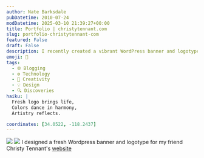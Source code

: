 ```yaml
---
author: Nate Barksdale
pubDatetime: 2010-07-24
modDatetime: 2025-03-10 21:39:27+00:00
title: Portfolio | christytennant.com
slug: portfolio-christytennant-com
featured: False
draft: False
description: I recently created a vibrant WordPress banner and logotype for my friend Christy Tennant's website, showcasing her creative spirit.
emoji: 🎨
tags:
  - 🌐 Blogging
  - ⚙️ Technology
  - 🎨 Creativity
  - 💡 Design
  - 🔍 Discoveries
haiku: |
  Fresh logo brings life,  
  Colors dance in harmony,  
  Artistry reflects.

coordinates: [34.0522, -118.2437]
---
```


![](@assets/images/christy_mac_530.jpg) ![](@assets/images/clip_christy.jpg) I designed a fresh Wordpress banner and logotype for my friend Christy Tennant's [website](http://christytennant.com/)

